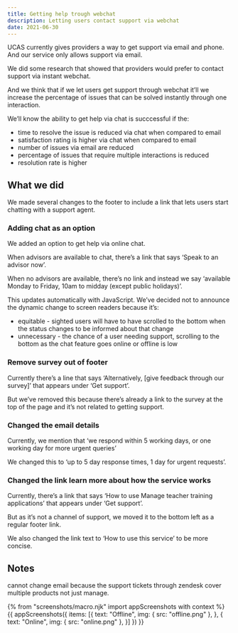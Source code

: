 ```yaml
---
title: Getting help trough webchat
description: Letting users contact support via webchat
date: 2021-06-30
---
```


UCAS currently gives providers a way to get support via email and phone. And our service only allows support via email.

We did some research that showed that providers would prefer to contact support via instant webchat.

And we think that if we let users get support through webchat it’ll we increase the percentage of issues that can be solved instantly through one interaction.

We’ll know the ability to get help via chat is succcessful if the:

- time to resolve the issue is reduced via chat when compared to email
- satisfaction rating is higher via chat when compared to email
- number of issues via email are reduced
- percentage of issues that require multiple interactions is reduced
- resolution rate is higher

## What we did

We made several changes to the footer to include a link that lets users start chatting with a support agent.

### Adding chat as an option

We added an option to get help via online chat.

When advisors are available to chat, there’s a link that says ‘Speak to an advisor now’.

When no advisors are available, there’s no link and instead we say ‘available Monday to Friday, 10am to midday (except public holidays)’.

This updates automatically with JavaScript. We’ve decided not to announce the dynamic change to screen readers because it’s:

- equitable - sighted users will have to have scrolled to the bottom when the status changes to be informed about that change
- unnecessary - the chance of a user needing support, scrolling to the bottom as the chat feature goes online or offline is low

### Remove survey out of footer

Currently there’s a line that says ‘Alternatively, [give feedback through our survey]’ that appears under ‘Get support’.

But we’ve removed this because there’s already a link to the survey at the top of the page and it’s not related to getting support.

### Changed the email details

Currently, we mention that ‘we respond within 5 working days, or one working day for more urgent queries’

We changed this to ‘up to 5 day response times, 1 day for urgent requests’.

### Changed the link learn more about how the service works

Currently, there’s a link that says ‘How to use Manage teacher training applications’ that appears under ‘Get support’.

But as it’s not a channel of support, we moved it to the bottom left as a regular footer link.

We also changed the link text to ‘How to use this service’ to be more concise.

## Notes

cannot change email because the support tickets through zendesk cover multiple products not just manage.

{% from "screenshots/macro.njk" import appScreenshots with context %}
{{ appScreenshots({
  items: [{
    text: "Offline",
    img: {
      src: "offline.png"
    },
  }, {
    text: "Online",
    img: {
      src: "online.png"
    },
  }]
}) }}
